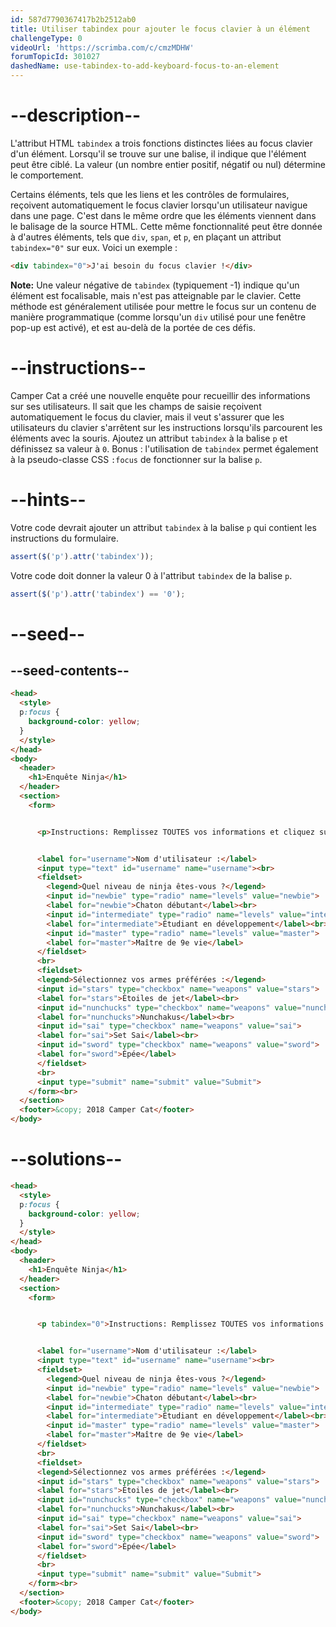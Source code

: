 ```yaml
---
id: 587d7790367417b2b2512ab0
title: Utiliser tabindex pour ajouter le focus clavier à un élément
challengeType: 0
videoUrl: 'https://scrimba.com/c/cmzMDHW'
forumTopicId: 301027
dashedName: use-tabindex-to-add-keyboard-focus-to-an-element
---
```


# --description--

L'attribut HTML `tabindex` a trois fonctions distinctes liées au focus clavier d'un élément. Lorsqu'il se trouve sur une balise, il indique que l'élément peut être ciblé. La valeur (un nombre entier positif, négatif ou nul) détermine le comportement.

Certains éléments, tels que les liens et les contrôles de formulaires, reçoivent automatiquement le focus clavier lorsqu'un utilisateur navigue dans une page. C'est dans le même ordre que les éléments viennent dans le balisage de la source HTML. Cette même fonctionnalité peut être donnée à d'autres éléments, tels que `div`, `span`, et `p`, en plaçant un attribut `tabindex="0"` sur eux. Voici un exemple :

```html
<div tabindex="0">J'ai besoin du focus clavier !</div>
```

**Note:** Une valeur négative de `tabindex` (typiquement -1) indique qu'un élément est focalisable, mais n'est pas atteignable par le clavier. Cette méthode est généralement utilisée pour mettre le focus sur un contenu de manière programmatique (comme lorsqu'un `div` utilisé pour une fenêtre pop-up est activé), et est au-delà de la portée de ces défis.

# --instructions--

Camper Cat a créé une nouvelle enquête pour recueillir des informations sur ses utilisateurs. Il sait que les champs de saisie reçoivent automatiquement le focus du clavier, mais il veut s'assurer que les utilisateurs du clavier s'arrêtent sur les instructions lorsqu'ils parcourent les éléments avec la souris. Ajoutez un attribut `tabindex` à la balise `p` et définissez sa valeur à `0`. Bonus : l'utilisation de `tabindex` permet également à la pseudo-classe CSS `:focus` de fonctionner sur la balise `p`.

# --hints--

Votre code devrait ajouter un attribut `tabindex` à la balise `p` qui contient les instructions du formulaire.

```js
assert($('p').attr('tabindex'));
```

Votre code doit donner la valeur 0 à l'attribut `tabindex` de la balise `p`.

```js
assert($('p').attr('tabindex') == '0');
```

# --seed--

## --seed-contents--

```html
<head>
  <style>
  p:focus {
    background-color: yellow;
  }
  </style>
</head>
<body>
  <header>
    <h1>Enquête Ninja</h1>
  </header>
  <section>
    <form>


      <p>Instructions: Remplissez TOUTES vos informations et cliquez sur <b>Envoyer</b></p>


      <label for="username">Nom d'utilisateur :</label>
      <input type="text" id="username" name="username"><br>
      <fieldset>
        <legend>Quel niveau de ninja êtes-vous ?</legend>
        <input id="newbie" type="radio" name="levels" value="newbie">
        <label for="newbie">Chaton débutant</label><br>
        <input id="intermediate" type="radio" name="levels" value="intermediate">
        <label for="intermediate">Étudiant en développement</label><br>
        <input id="master" type="radio" name="levels" value="master">
        <label for="master">Maître de 9e vie</label>
      </fieldset>
      <br>
      <fieldset>
      <legend>Sélectionnez vos armes préférées :</legend>
      <input id="stars" type="checkbox" name="weapons" value="stars">
      <label for="stars">Étoiles de jet</label><br>
      <input id="nunchucks" type="checkbox" name="weapons" value="nunchucks">
      <label for="nunchucks">Nunchakus</label><br>
      <input id="sai" type="checkbox" name="weapons" value="sai">
      <label for="sai">Set Sai</label><br>
      <input id="sword" type="checkbox" name="weapons" value="sword">
      <label for="sword">Épée</label>
      </fieldset>
      <br>
      <input type="submit" name="submit" value="Submit">
    </form><br>
  </section>
  <footer>&copy; 2018 Camper Cat</footer>
</body>
```

# --solutions--

```html
<head>
  <style>
  p:focus {
    background-color: yellow;
  }
  </style>
</head>
<body>
  <header>
    <h1>Enquête Ninja</h1>
  </header>
  <section>
    <form>


      <p tabindex="0">Instructions: Remplissez TOUTES vos informations et cliquez sur <b>Envoyer</b></p>


      <label for="username">Nom d'utilisateur :</label>
      <input type="text" id="username" name="username"><br>
      <fieldset>
        <legend>Quel niveau de ninja êtes-vous ?</legend>
        <input id="newbie" type="radio" name="levels" value="newbie">
        <label for="newbie">Chaton débutant</label><br>
        <input id="intermediate" type="radio" name="levels" value="intermediate">
        <label for="intermediate">Étudiant en développement</label><br>
        <input id="master" type="radio" name="levels" value="master">
        <label for="master">Maître de 9e vie</label>
      </fieldset>
      <br>
      <fieldset>
      <legend>Sélectionnez vos armes préférées :</legend>
      <input id="stars" type="checkbox" name="weapons" value="stars">
      <label for="stars">Étoiles de jet</label><br>
      <input id="nunchucks" type="checkbox" name="weapons" value="nunchucks">
      <label for="nunchucks">Nunchakus</label><br>
      <input id="sai" type="checkbox" name="weapons" value="sai">
      <label for="sai">Set Sai</label><br>
      <input id="sword" type="checkbox" name="weapons" value="sword">
      <label for="sword">Épée</label>
      </fieldset>
      <br>
      <input type="submit" name="submit" value="Submit">
    </form><br>
  </section>
  <footer>&copy; 2018 Camper Cat</footer>
</body>
```

